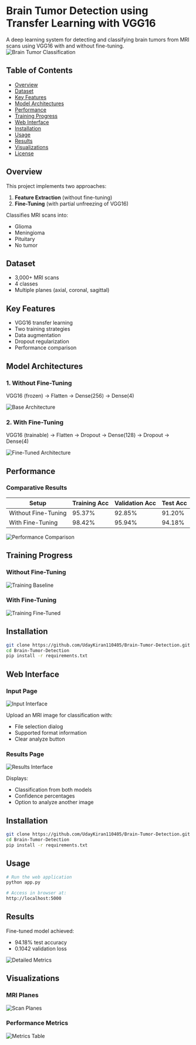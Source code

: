 # Brain Tumor Detection using Transfer Learning with VGG16

A deep learning system for detecting and classifying brain tumors from MRI scans using VGG16 with and without fine-tuning.
![Brain Tumor Classification](static/uploads/Screenshot%202025-04-18%20212441.png)

## Table of Contents
- [Overview](#overview)
- [Dataset](#dataset)
- [Key Features](#key-features)
- [Model Architectures](#model-architectures)
- [Performance](#performance)
- [Training Progress](#training-progress)
- [Web Interface](#web-interface)
- [Installation](#installation)
- [Usage](#usage)
- [Results](#results)
- [Visualizations](#visualizations)
- [License](#license)

## Overview
This project implements two approaches:
1. **Feature Extraction** (without fine-tuning)
2. **Fine-Tuning** (with partial unfreezing of VGG16)

Classifies MRI scans into:
- Glioma
- Meningioma
- Pituitary
- No tumor

## Dataset
- 3,000+ MRI scans
- 4 classes
- Multiple planes (axial, coronal, sagittal)

## Key Features
- VGG16 transfer learning
- Two training strategies
- Data augmentation
- Dropout regularization
- Performance comparison

## Model Architectures

### 1. Without Fine-Tuning
VGG16 (frozen) → Flatten → Dense(256) → Dense(4)

![Base Architecture](static/uploads/Screenshot%202025-04-18%20213308.png)

### 2. With Fine-Tuning
VGG16 (trainable) → Flatten → Dropout → Dense(128) → Dropout → Dense(4)

![Fine-Tuned Architecture](static/uploads/Screenshot%202025-04-18%20213906.png)

## Performance

### Comparative Results
| Setup               | Training Acc | Validation Acc | Test Acc |
|---------------------|--------------|----------------|----------|
| Without Fine-Tuning | 95.37%       | 92.85%         | 91.20%   |
| With Fine-Tuning    | 98.42%       | 95.94%         | 94.18%   |

![Performance Comparison](static/uploads/Screenshot%202025-04-18%20214446.png)

## Training Progress

### Without Fine-Tuning
![Training Baseline](static/uploads/Screenshot%202025-04-18%20213403.png)

### With Fine-Tuning
![Training Fine-Tuned](static/uploads/Screenshot%202025-04-18%20213924.png)

## Installation
```bash
git clone https://github.com/UdayKiran110405/Brain-Tumor-Detection.git
cd Brain-Tumor-Detection
pip install -r requirements.txt
```


## Web Interface

### Input Page
![Input Interface](static/uploads/Screenshot%202025-04-18%20214611.png)

Upload an MRI image for classification with:
- File selection dialog
- Supported format information
- Clear analyze button

### Results Page
![Results Interface](static/uploads/Screenshot%202025-04-18%20214626.png)

Displays:
- Classification from both models
- Confidence percentages
- Option to analyze another image

## Installation
```bash
git clone https://github.com/UdayKiran110405/Brain-Tumor-Detection.git
cd Brain-Tumor-Detection
pip install -r requirements.txt
```

## Usage
```bash
# Run the web application
python app.py

# Access in browser at:
http://localhost:5000
```
## Results
Fine-tuned model achieved:
- 94.18% test accuracy
- 0.1042 validation loss

![Detailed Metrics](static/uploads/Screenshot%202025-04-18%20214312.png)

## Visualizations

### MRI Planes
![Scan Planes](static/uploads/Screenshot%202025-04-18%20212441.png)

### Performance Metrics
![Metrics Table](static/uploads/Screenshot%202025-04-18%20214446.png)




